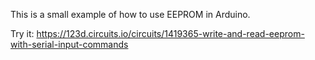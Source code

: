 This is a small example of how to use EEPROM in Arduino.

Try it: 
https://123d.circuits.io/circuits/1419365-write-and-read-eeprom-with-serial-input-commands